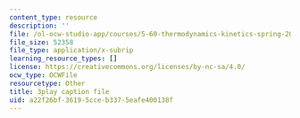 ```yaml
---
content_type: resource
description: ''
file: /ol-ocw-studio-app/courses/5-60-thermodynamics-kinetics-spring-2008/a22f26bf36195cceb3375eafe400138f_u6s_jy0n6vI.vtt
file_size: 52358
file_type: application/x-subrip
learning_resource_types: []
license: https://creativecommons.org/licenses/by-nc-sa/4.0/
ocw_type: OCWFile
resourcetype: Other
title: 3play caption file
uid: a22f26bf-3619-5cce-b337-5eafe400138f
---
```

